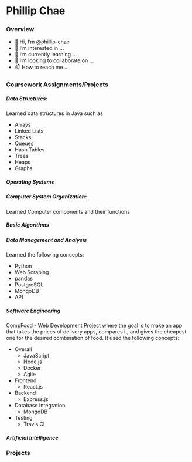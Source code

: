 # Phillip Chae

### Overview

- 👋 Hi, I’m @phillip-chae
- 👀 I’m interested in ...
- 🌱 I’m currently learning ...
- 💞️ I’m looking to collaborate on ...
- 📫 How to reach me ...

### Coursework Assignments/Projects

##### Data Structures: 

Learned data structures in Java such as 
- Arrays
- Linked Lists
- Stacks
- Queues
- Hash Tables
- Trees
- Heaps
- Graphs

##### Operating Systems



##### Computer System Organization:

Learned Computer components and their functions 

##### Basic Algorithms

##### Data Management and Analysis

Learned the following concepts:
- Python
- Web Scraping
- pandas
- PostgreSQL
- MongoDB
- API

##### Software Engineering

[CompFood](https://github.com/software-assignments-fall2021/project-setup-xinhua-coherent-compfood) - Web Development Project where the goal is to make an app that takes the prices of delivery apps, compares it, and gives the cheapest one for the desired combination of food. It used the following concepts:
- Overall
  - JavaScript
  - Node.js
  - Docker
  - Agile
- Frontend
  - React.js
- Backend
  - Express.js
- Database Integration
  - MongoDB
- Testing
  - Travis CI

##### Artificial Intelligence



### Projects


<!---
phillip-chae/phillip-chae is a ✨ special ✨ repository because its `README.md` (this file) appears on your GitHub profile.
You can click the Preview link to take a look at your changes.
--->
